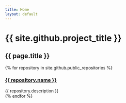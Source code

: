 ```yaml
---
title: Home
layout: default
---
```

# {{ site.github.project_title }}
## {{ page.title }}


{% for repository in site.github.public_repositories %}
  <div class="col-3 float-left p-2">
    <div class="Box">
      <div class="Box-header">
        <h3 class="Box-title">
            <a href="{{ repository.html_url }}">{{ repository.name }}</a>
        </h3>
      </div>
      <div class="Box-body">
        {{ repository.description }}
      </div>
    </div>
  </div>
{% endfor %}